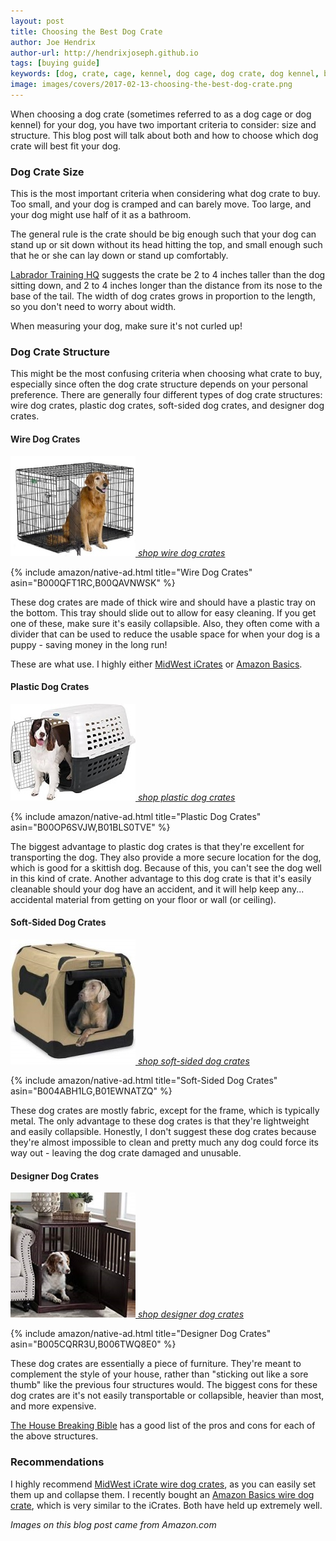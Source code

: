 ```yaml
---
layout: post
title: Choosing the Best Dog Crate
author: Joe Hendrix
author-url: http://hendrixjoseph.github.io
tags: [buying guide]
keywords: [dog, crate, cage, kennel, dog cage, dog crate, dog kennel, best dog crate, choosing the best dog crate]
image: images/covers/2017-02-13-choosing-the-best-dog-crate.png
---
```


When choosing a dog crate (sometimes referred to as a dog cage or dog kennel) for your dog, you have two important criteria to consider: size and structure. This blog post will talk about both and how to choose which dog crate will best fit your dog.

### Dog Crate Size

This is the most important criteria when considering what dog crate to buy. Too small, and your dog is cramped and can barely move. Too large, and your dog might use half of it as a bathroom.

The general rule is the crate should be big enough such that your dog can stand up or sit down without its head hitting the top, and small enough such that he or she can lay down or stand up comfortably.

[Labrador Training HQ](https://www.labradortraininghq.com/labrador-training/what-size-dog-crate-and-which-type/) suggests the crate be 2 to 4 inches taller than the dog sitting down, and 2 to 4 inches longer than the distance from its nose to the base of the tail. The width of dog crates grows in proportion to the length, so you don't need to worry about width.

When measuring your dog, make sure it's not curled up!

### Dog Crate Structure

This might be the most confusing criteria when choosing what crate to buy, especially since often the dog crate structure depends on your personal preference. There are generally four different types of dog crate structures: wire dog crates, plastic dog crates, soft-sided dog crates, and designer dog crates.

#### Wire Dog Crates

[![Wire Dog Crate](/images/dog-crates/wire-dog-crate.jpg "Wire Dog Crate")
*shop wire dog crates*](https://www.amazon.com/gp/search?index=pets&keywords=Wire%20Dog%20Crates&tag=puppysnuggles-20)

{% include amazon/native-ad.html title="Wire Dog Crates" asin="B000QFT1RC,B00QAVNWSK" %}

These dog crates are made of thick wire and should have a plastic tray on the bottom. This tray should slide out to allow for easy cleaning. If you get one of these, make sure it's easily collapsible. Also, they often come with a divider that can be used to reduce the usable space for when your dog is a puppy - saving money in the long run!

These are what use. I highly either [MidWest iCrates](https://www.amazon.com/gp/search?fst=as%3Aoff&rh=n%3A2619533011%2Ck%3Adog+crates%2Cp_89%3AMidWest+Homes+for+Pets%2Cp_6%3AATVPDKIKX0DER&keywords=dog+crates&qid=1446064993&rnid=2661622011&_encoding=UTF8&tag=puppysnuggles-20&linkCode=ur2&linkId=ebcb617b2fc65a97fa2a91b46fb1fb19&camp=1789&creative=9325) or [Amazon Basics](https://www.amazon.com/AmazonBasics-Double-Door-Folding-Metal-Crate/dp/B00QAVNYGK/?tag=puppysnuggles-20).

#### Plastic Dog Crates

[![Plastic Dog Crate](/images/dog-crates/plastic-dog-crate.jpg "Plastic Dog Crate")
*shop plastic dog crates*](https://www.amazon.com/gp/search?tag=puppysnuggles-20&index=pets&keywords=Plastic%20Dog%20Crates)

{% include amazon/native-ad.html title="Plastic Dog Crates" asin="B00OP6SVJW,B01BLS0TVE" %}

The biggest advantage to plastic dog crates is that they're excellent for transporting the dog. They also provide a more secure location for the dog, which is good for a skittish dog. Because of this, you can't see the dog well in this kind of crate. Another advantage to this dog crate is that it's easily cleanable should your dog have an accident, and it will help keep any... accidental material from getting on your floor or wall (or ceiling).

#### Soft-Sided Dog Crates

[![Soft-Sided Dog Crate](/images/dog-crates/soft-sided-dog-crate.jpg "Soft-Sided Dog Crate")
*shop soft-sided dog crates*](https://www.amazon.com/gp/search?tag=puppysnuggles-20&index=pets&keywords=Soft-Sided%20Dog%20Crates)

{% include amazon/native-ad.html title="Soft-Sided Dog Crates" asin="B004ABH1LG,B01EWNATZQ" %}

These dog crates are mostly fabric, except for the frame, which is typically metal. The only advantage to these dog crates is that they're lightweight and easily collapsible. Honestly, I don't suggest these dog crates because they're almost impossible to clean and pretty much any dog could force its way out - leaving the dog crate damaged and unusable.

#### Designer Dog Crates

[![Designer Dog Crate](/images/dog-crates/designer-dog-crate.jpg "Designer Dog Crate")
*shop designer dog crates*](https://www.amazon.com/gp/search?tag=puppysnuggles-20&index=pets&keywords=Designer%20Dog%20Crates)

{% include amazon/native-ad.html title="Designer Dog Crates" asin="B005CQRR3U,B006TWQ8E0" %}

These dog crates are essentially a piece of furniture. They're meant to complement the style of your house, rather than "sticking out like a sore thumb" like the previous four structures would. The biggest cons for these dog crates are it's not easily transportable or collapsible, heavier than most, and more expensive.

[The House Breaking Bible](http://thehousebreakingbible.com/wp/training-crate-choices/) has a good list of the pros and cons for each of the above structures.

### Recommendations

I highly recommend [MidWest iCrate wire dog crates](https://www.amazon.com/gp/search/?fst=as%3Aoff&rh=n%3A2619533011%2Ck%3Adog+crates%2Cp_89%3AMidWest+Homes+for+Pets%2Cp_6%3AATVPDKIKX0DER&keywords=dog+crates&qid=1446064993&rnid=2661622011&tag=puppysnuggles-20), as you can easily set them up and collapse them. I recently bought an [Amazon Basics wire dog crate](https://www.amazon.com/AmazonBasics-Double-Door-Folding-Metal-Crate/dp/B00QAVNYGK/ref=sr_1_2?s=pet-supplies&qid=1487019337&sr=1-2&keywords=Amazon+Basics+wire+dog+crate&tag=puppysnuggles-20), which is very similar to the iCrates. Both have held up extremely well.

*Images on this blog post came from Amazon.com*
